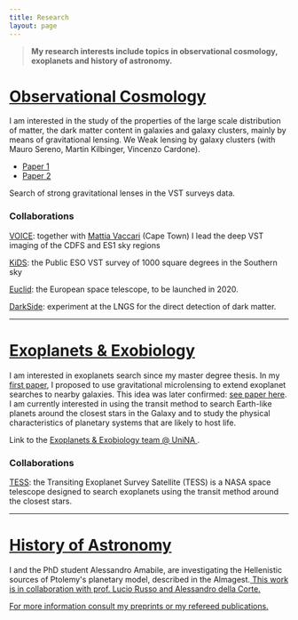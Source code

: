 ```yaml
---
title: Research
layout: page
---
```


> **My research interests include topics in observational cosmology, exoplanets and history of astronomy.**

# <u>Observational Cosmology</u>
I am interested in the study of the properties of the large scale distribution of matter, the dark matter content in galaxies and galaxy clusters, mainly by means of gravitational lensing. We Weak lensing by galaxy clusters (with Mauro Sereno, Martin Kilbinger, Vincenzo Cardone).
* [Paper 1](http://arxiv.org/abs/1402.4815)
* [Paper 2](http://arxiv.org/abs/1409.5601)

Search of strong gravitational lenses in the VST surveys data.

### Collaborations
[VOICE](http://giovannicovone.github.io/voice): together with  [Mattia Vaccari](http://www.madeinafricanews.com/lifestyle/scientist-helps-unveil-merging-galaxies.html) (Cape Town) I lead the deep VST imaging of the CDFS and ES1 sky regions

[KiDS](http://kids.strw.leidenuniv.nl/): the Public ESO VST survey of 1000 square degrees in the Southern sky

[Euclid](http://kids.strw.leidenuniv.nl/): the European space telescope, to be launched in 2020.

[DarkSide](http://darkside.lngs.infn.it//): experiment at the LNGS for the direct detection of dark matter.

<hr>

# [<u>Exoplanets & Exobiology</u>](http://giovannicovone.github.io/exoplanets-exobiology-unina)
I am interested in exoplanets search since my master degree thesis. In my [first paper](https://arxiv.org/pdf/astro-ph/9903285.pdf), I proposed to use gravitational microlensing to extend exoplanet searches to nearby galaxies. This idea was later confirmed: [see paper here](https://ui.adsabs.harvard.edu/abs/2011GReGr..43.1047I/abstract).<br>
I am currently interested in using the transit method to search Earth-like planets around the closest stars in the Galaxy and to study the physical characteristics of planetary systems that are likely to host life.

Link to the [Exoplanets & Exobiology team @ UniNA ](http://giovannicovone.github.io/exoplanets-exobiology-unina).

### Collaborations
[TESS](https://tess.mit.edu/): the Transiting Exoplanet Survey Satellite (TESS) is a NASA space telescope designed to search exoplanets using the transit method around the closest stars.

<hr>

# <u>History of Astronomy</u>
I and the PhD student Alessandro Amabile, are investigating the Hellenistic sources of Ptolemy's planetary model, described in the Almagest.<u>
This work is in collaboration with prof. Lucio Russo and Alessandro della Corte.
	
For more information consult my [preprints](http://arxiv.org/find/astro-ph/1/au:+Covone_G/0/1/0/all/0/1) or [my refereed publications](http://adsabs.harvard.edu/cgi-bin/abs_connect?author=covone,+g&aut_xct=YES&exclude=YES&bibcode=1993PASP..105..501H&jou_pick=NO).